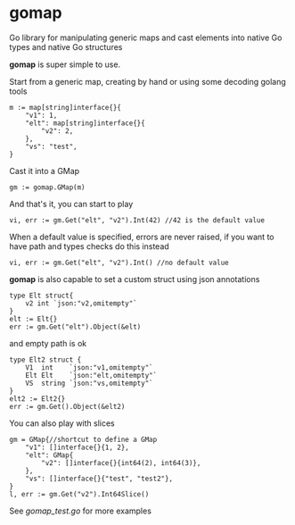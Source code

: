 # gomap
Go library for manipulating generic maps and cast elements into native Go types and native Go structures

__gomap__ is super simple to use.

Start from a generic map, creating by hand or using some decoding golang tools

```golang
m := map[string]interface{}{
    "v1": 1,
    "elt": map[string]interface{}{
        "v2": 2,
    },
    "vs": "test",
}

```
Cast it into a GMap

```golang
gm := gomap.GMap(m)
```

And that's it, you can start to play
```golang
vi, err := gm.Get("elt", "v2").Int(42) //42 is the default value
```
When a default value is specified, errors are never raised, if you want to have path and types checks do this instead
```golang
vi, err := gm.Get("elt", "v2").Int() //no default value
```
__gomap__ is also capable to set a custom struct using json annotations
```golang
type Elt struct{
    v2 int `json:"v2,omitempty"`
}
elt := Elt{}
err := gm.Get("elt").Object(&elt)
```
and empty path is ok
```golang
type Elt2 struct {
    V1  int    `json:"v1,omitempty"`
    Elt Elt    `json:"elt,omitempty"`
    VS  string `json:"vs,omitempty"`
}
elt2 := Elt2{}
err := gm.Get().Object(&elt2)
```
You can also play with slices

```golang
gm = GMap{//shortcut to define a GMap
    "v1": []interface{}{1, 2},
    "elt": GMap{
        "v2": []interface{}{int64(2), int64(3)},
    },
    "vs": []interface{}{"test", "test2"},
}
l, err := gm.Get("v2").Int64Slice()

```
See _gomap_test.go_ for more examples